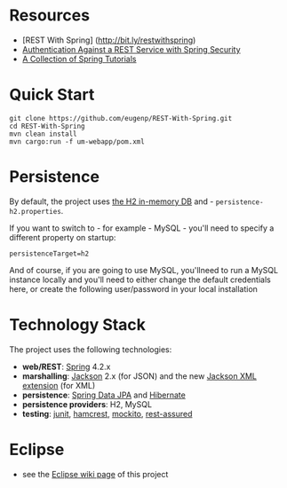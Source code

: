 # Resources
- [REST With Spring] (http://bit.ly/restwithspring)
- [Authentication Against a REST Service with Spring Security](http://www.baeldung.com/authentication-against-a-third-party-service)
- [A Collection of Spring Tutorials](http://www.baeldung.com/2012/01/03/this-is-not-your-fathers-spring-a-learning-project/)


# Quick Start
```
git clone https://github.com/eugenp/REST-With-Spring.git
cd REST-With-Spring
mvn clean install
mvn cargo:run -f um-webapp/pom.xml
```


# Persistence
By default, the project uses [the H2 in-memory DB](http://www.h2database.com/html/main.html) and - `persistence-h2.properties`.

If you want to switch to - for example - MySQL - you'll need to specify a different property on startup:
```
persistenceTarget=h2
```
And of course, if you are going to use MySQL, you'llneed to run a MySQL instance locally and you'll need to either change the default credentials here, or create the following user/password in your local installation


# Technology Stack
The project uses the following technologies: <br/>
- **web/REST**: [Spring](http://www.springsource.org/) 4.2.x <br/>
- **marshalling**: [Jackson](https://github.com/FasterXML/jackson-databind) 2.x (for JSON) and the new  [Jackson XML extension](https://github.com/FasterXML/jackson-dataformat-xml) (for XML) <br/>
- **persistence**: [Spring Data JPA](http://www.springsource.org/spring-data/jpa) and [Hibernate](http://www.hibernate.org/) <br/>
- **persistence providers**: H2, MySQL
- **testing**: [junit](http://www.junit.org/), [hamcrest](http://code.google.com/p/hamcrest/), [mockito](http://code.google.com/p/mockito/), [rest-assured](http://code.google.com/p/rest-assured/) <br/>



# Eclipse
- see the [Eclipse wiki page](https://github.com/eugenp/REST-With-Spring/wiki/Eclipse:-Setup-and-Configuration) of this project
